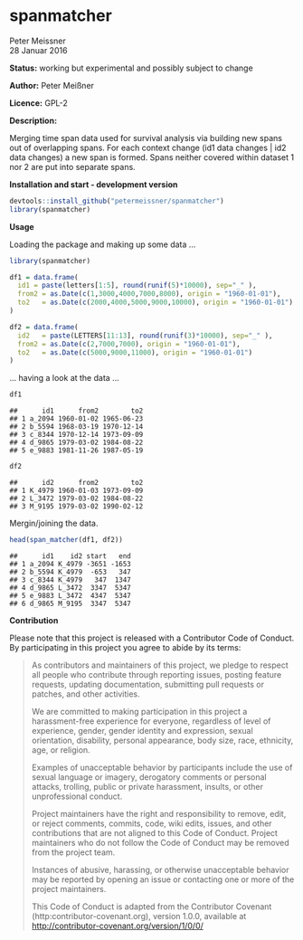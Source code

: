# spanmatcher
Peter Meissner  
28 Januar 2016  







**Status:** working but experimental and possibly subject to change

**Author:** Peter Meißner

**Licence:** GPL-2

**Description:**

Merging time span data used for survival analysis via building new
    spans out of overlapping spans. For each context change (id1 data changes |
    id2 data changes)  a new span is formed. Spans neither covered within
    dataset 1 nor 2 are put into separate spans.


**Installation and start - development version**


```r
devtools::install_github("petermeissner/spanmatcher")
library(spanmatcher)
```

**Usage**

Loading the package and making up some data ... 


```r
library(spanmatcher)

df1 = data.frame(
  id1 = paste(letters[1:5], round(runif(5)*10000), sep="_" ),
  from2 = as.Date(c(1,3000,4000,7000,8000), origin = "1960-01-01"),
  to2   = as.Date(c(2000,4000,5000,9000,10000), origin = "1960-01-01")
)

df2 = data.frame(
  id2   = paste(LETTERS[11:13], round(runif(3)*10000), sep="_" ),
  from2 = as.Date(c(2,7000,7000), origin = "1960-01-01"),
  to2   = as.Date(c(5000,9000,11000), origin = "1960-01-01")
) 
```

... having a look at the data ... 


```r
df1
```

```
##      id1      from2        to2
## 1 a_2094 1960-01-02 1965-06-23
## 2 b_5594 1968-03-19 1970-12-14
## 3 c_8344 1970-12-14 1973-09-09
## 4 d_9865 1979-03-02 1984-08-22
## 5 e_9883 1981-11-26 1987-05-19
```

```r
df2
```

```
##      id2      from2        to2
## 1 K_4979 1960-01-03 1973-09-09
## 2 L_3472 1979-03-02 1984-08-22
## 3 M_9195 1979-03-02 1990-02-12
```


Mergin/joining the data.


```r
head(span_matcher(df1, df2))
```

```
##      id1    id2 start   end
## 1 a_2094 K_4979 -3651 -1653
## 2 b_5594 K_4979  -653   347
## 3 c_8344 K_4979   347  1347
## 4 d_9865 L_3472  3347  5347
## 5 e_9883 L_3472  4347  5347
## 6 d_9865 M_9195  3347  5347
```



**Contribution**

Please note that this project is released with a Contributor Code of Conduct. By participating in this project you agree to abide by its terms:

> As contributors and maintainers of this project, we pledge to respect all people who 
contribute through reporting issues, posting feature requests, updating documentation,
submitting pull requests or patches, and other activities.
> 
> We are committed to making participation in this project a harassment-free experience for
everyone, regardless of level of experience, gender, gender identity and expression,
sexual orientation, disability, personal appearance, body size, race, ethnicity, age, or religion.
> 
> Examples of unacceptable behavior by participants include the use of sexual language or
imagery, derogatory comments or personal attacks, trolling, public or private harassment,
insults, or other unprofessional conduct.
> 
> Project maintainers have the right and responsibility to remove, edit, or reject comments,
commits, code, wiki edits, issues, and other contributions that are not aligned to this 
Code of Conduct. Project maintainers who do not follow the Code of Conduct may be removed 
from the project team.
> 
> Instances of abusive, harassing, or otherwise unacceptable behavior may be reported by 
opening an issue or contacting one or more of the project maintainers.
> 
> This Code of Conduct is adapted from the Contributor Covenant 
(http:contributor-covenant.org), version 1.0.0, available at 
http://contributor-covenant.org/version/1/0/0/



